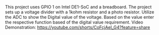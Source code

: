 This project uses GPIO 1 on Intel DE1-SoC and a breadboard. The project sets up a voltage divider with a 1kohm resistor and a photo resistor. Utilize the ADC to show the Digital value of the voltage. Based on the value enter the respective function based of the digital value requirement. 
Video Demonstration: https://youtube.com/shorts/CoFcjAeI_G4?feature=share

